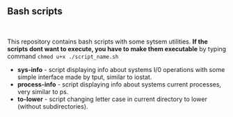 ## Bash scripts
<br>

This repository contains bash scripts with some sytsem utilities. **If the scripts dont want to execute, you have to make them executable** by
typing command  ```chmod u+x ./script_name.sh``` 
<br>

* **sys-info** - script displaying info about systems I/0 operations with some simple interface made by tput, similar to iostat.
* **process-info** - script displaying info about systems current processes, very similar to ps.
* **to-lower** - script changing letter case in current directory to lower (without subdirectories).
